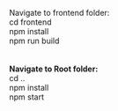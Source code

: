 <b></b>Navigate to frontend folder:</b><br>
  cd frontend <br>
  npm install <br>
  npm run build <br><br><br>
<b>Navigate to Root folder: </b><br>
  cd .. <br>
  npm install <br>
  npm start <br>
